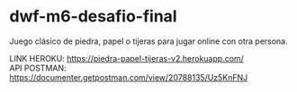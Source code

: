# dwf-m6-desafio-final

Juego clásico de piedra, papel o tijeras para jugar online con otra persona.

LINK HEROKU: https://piedra-papel-tijeras-v2.herokuapp.com/ <br>
API POSTMAN: https://documenter.getpostman.com/view/20788135/Uz5KnFNJ 
